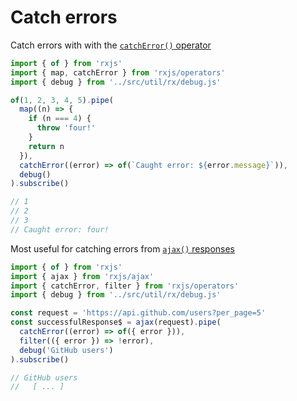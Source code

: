 # Catch errors

Catch errors with with the [`catchError()` operator](https://rxjs-dev.firebaseapp.com/api/operators/catchError)

```js
import { of } from 'rxjs'
import { map, catchError } from 'rxjs/operators'
import { debug } from '../src/util/rx/debug.js'

of(1, 2, 3, 4, 5).pipe(
  map((n) => {
    if (n === 4) {
      throw 'four!'
    }
    return n
  }),
  catchError((error) => of(`Caught error: ${error.message}`)),
  debug()
).subscribe()

// 1
// 2
// 3
// Caught error: four!
```

Most useful for catching errors from [`ajax()` responses](https://rxjs-dev.firebaseapp.com/api/ajax/ajax)

```js
import { of } from 'rxjs'
import { ajax } from 'rxjs/ajax'
import { catchError, filter } from 'rxjs/operators'
import { debug } from '../src/util/rx/debug.js'

const request = 'https://api.github.com/users?per_page=5'
const successfulResponse$ = ajax(request).pipe(
  catchError((error) => of({ error })),
  filter(({ error }) => !error),
  debug('GitHub users')
).subscribe()

// GitHub users
//   [ ... ]
```
